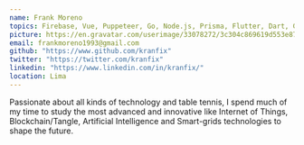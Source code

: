 ```yaml
---
name: Frank Moreno
topics: Firebase, Vue, Puppeteer, Go, Node.js, Prisma, Flutter, Dart, GraphQL, Emprendimiento.
picture: https://en.gravatar.com/userimage/33078272/3c304c869619d553e87b870dc2246ac0.jpg?size=300
email: frankmoreno1993@gmail.com
github: "https://www.github.com/kranfix"
twitter: "https://twitter.com/kranfix"
linkedin: "https://www.linkedin.com/in/kranfix/"
location: Lima
---
```


Passionate about all kinds of technology and table tennis,
I spend much of my time to study the most advanced and innovative like Internet of Things,
Blockchain/Tangle, Artificial Intelligence and Smart-grids technologies to shape the future.
